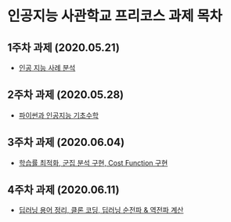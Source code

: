 # 인공지능 사관학교 프리코스 과제 목차

## 1주차 과제 (2020.05.21)

* [인공 지능 사례 분석](https://github.com/JooEHyeon/GwangjuAISchool/blob/master/Assignment1.ipynb)

## 2주차 과제 (2020.05.28)

* [파이썬과 인공지능 기초수학](https://github.com/JooEHyeon/GwangjuAISchool/blob/master/2%EC%A3%BC%EC%B0%A8%EA%B3%BC%EC%A0%9C.ipynb)

## 3주차 과제 (2020.06.04)

* [학습률 최적화, 군집 분석 구현, Cost Function 구현](https://github.com/JooEHyeon/GwangjuAISchool/blob/master/3%EC%A3%BC%EC%B0%A8_%EA%B3%BC%EC%A0%9C%EC%9D%98_%EC%82%AC%EB%B3%B8.ipynb)

## 4주차 과제 (2020.06.11)

* [딥러닝 용어 정리, 클론 코딩, 딥러닝 순전파 & 역전파 계산](https://github.com/JooEHyeon/GwangjuAISchool/blob/master/3%EC%A3%BC%EC%B0%A8_%EA%B3%BC%EC%A0%9C%EC%9D%98_%EC%82%AC%EB%B3%B8.ipynb)

